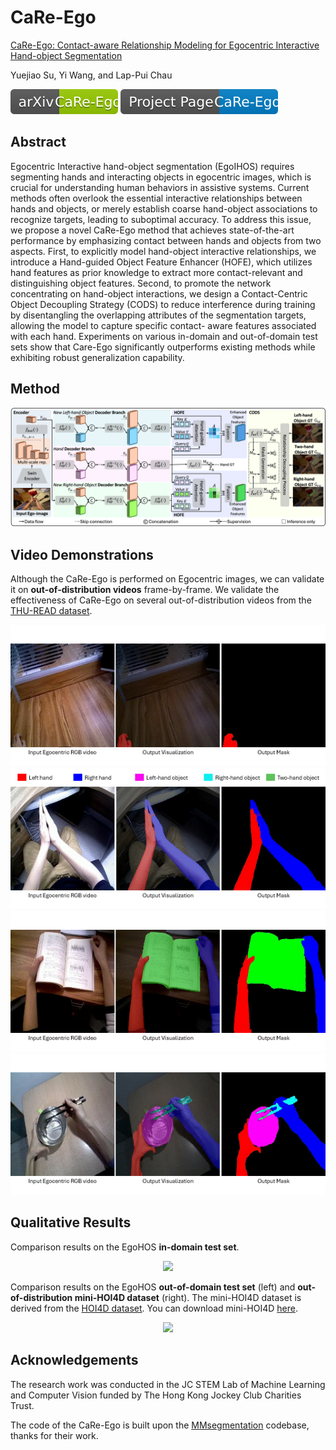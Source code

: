 # CaRe-Ego
[CaRe-Ego: Contact-aware Relationship Modeling for Egocentric Interactive Hand-object Segmentation](https://arxiv.org/abs/2407.05576)

Yuejiao Su, Yi Wang, and Lap-Pui Chau

[![Logo](https://raw.githubusercontent.com/yuggiehk/CaRe-Ego/17be80be91e4c5cce0a2c2a05fca1510d5722276/assets/arxiv.svg)](https://arxiv.org/abs/2407.05576)
[![Logo](https://raw.githubusercontent.com/yuggiehk/CaRe-Ego/58a2692e8eaf8931b3556d0c56dd86454066c83e/assets/projectpage.svg)](https://yuggiehk.github.io/CaRe-Ego/)




## Abstract
Egocentric Interactive hand-object segmentation (EgoIHOS) requires segmenting hands and interacting objects in egocentric images, which is crucial for understanding human behaviors in assistive systems. Current methods often overlook the essential interactive relationships between hands and objects, or merely establish coarse hand-object associations to recognize targets, leading to suboptimal accuracy. To address this issue, we propose a novel CaRe-Ego method that achieves state-of-the-art performance by emphasizing contact between hands and objects from two aspects. First, to explicitly model hand-object interactive relationships, we introduce a Hand-guided Object Feature Enhancer (HOFE), which utilizes hand features as prior knowledge to extract more contact-relevant and distinguishing object features. Second, to promote the network concentrating on hand-object interactions, we design a Contact-Centric Object Decoupling Strategy (CODS) to reduce interference during training by disentangling the overlapping attributes of the segmentation targets, allowing the model to capture specific contact- aware features associated with each hand. Experiments on various in-domain and out-of-domain test sets show that Care-Ego significantly outperforms existing methods while exhibiting robust generalization capability.

## Method
<div align="center">
    <img src="https://github.com/yuggiehk/CaRe-Ego/blob/main/imgs/fig_2.png?raw=true" alt="My Image"/>
</div>

## Video Demonstrations
Although the CaRe-Ego is performed on Egocentric images, we can validate it on **out-of-distribution videos** frame-by-frame. We validate the effectiveness of CaRe-Ego on several out-of-distribution videos from the [THU-READ dataset](https://ivg.au.tsinghua.edu.cn/dataset/THU_READ.php).

<div align="center">
    <img src="https://github.com/yuggiehk/CaRe-Ego/blob/main/imgs/video1.gif" alt="My Image" />
</div>

<div align="center">
    <img src="https://github.com/yuggiehk/CaRe-Ego/blob/main/imgs/video2.gif" alt="My Image" />
</div>

<div align="center">
    <img src="https://github.com/yuggiehk/CaRe-Ego/blob/main/imgs/video3.gif" alt="My Image" />
</div>

<div align="center">
    <img src="https://github.com/yuggiehk/CaRe-Ego/blob/main/imgs/video4.gif" alt="My Image" />
</div>

## Qualitative Results
Comparison results on the EgoHOS **in-domain test set**.
<div align="center">
    <img src="https://github.com/yuggiehk/CaRe-Ego/blob/main/imgs/1.png" style="max-width: 100%; height: auto;">
</div>

Comparison results on the EgoHOS **out-of-domain test set** (left) and **out-of-distribution mini-HOI4D dataset** (right). The mini-HOI4D dataset is derived from the [HOI4D dataset](https://hoi4d.github.io/). You can download mini-HOI4D [here](https://drive.google.com/drive/folders/1HhnGHS67YFAklArkuFd8FjMIWZGsWCog?usp=drive_link).
<div align="center">
    <img src="https://github.com/yuggiehk/CaRe-Ego/blob/main/imgs/51.png?raw=true" style="max-width: 100%; height: auto;">
</div>



## Acknowledgements
The research work was conducted in the JC STEM Lab of Machine Learning and Computer Vision funded by The Hong Kong Jockey Club Charities Trust.

The code of the CaRe-Ego is built upon the [MMsegmentation](https://github.com/open-mmlab/mmsegmentation) codebase, thanks for their work.








